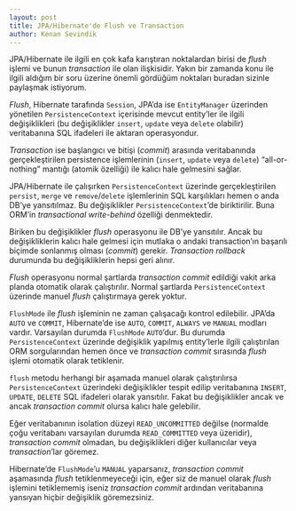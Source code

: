```yaml
---
layout: post
title: JPA/Hibernate'de Flush ve Transaction
author: Kenan Sevindik
---
```


JPA/Hibernate ile ilgili en çok kafa karıştıran noktalardan birisi de *flush* işlemi ve bunun *transaction* ile olan 
ilişkisidir. Yakın bir zamanda konu ile ilgili aldığım bir soru üzerine önemli gördüğüm noktaları buradan sizinle paylaşmak 
istiyorum.

*Flush*, Hibernate tarafında `Session`, JPA’da ise `EntityManager` üzerinden yönetilen `PersistenceContext` içerisinde 
mevcut entity’ler ile ilgili değişiklikleri (bu değişiklikler `insert`, `update` veya `delete` olabilir) veritabanına SQL 
ifadeleri ile aktaran operasyondur.

*Transaction* ise başlangıcı ve bitişi (*commit*) arasında veritabanında gerçekleştirilen persistence işlemlerinin 
(`insert`, `update` veya `delete`) “all-or-nothing” mantığı (atomik özelliği) ile kalıcı hale gelmesini sağlar.

JPA/Hibernate ile çalışırken `PersistenceContext` üzerinde gerçekleştirilen `persist`, `merge` ve `remove`/`delete` 
işlemlerinin SQL karşılıkları hemen o anda DB’ye yansıtılmaz. Bu değişiklikler `PersistenceContext`’de biriktirilir. 
Buna ORM’in *transactional write-behind* özelliği denmektedir.

Biriken bu değişiklikler *flush* operasyonu ile DB’ye yansıtılır. Ancak bu değişikliklerin kalıcı hale gelmesi için mutlaka 
o andaki transaction’ın başarılı biçimde sonlanmış olması (*commit*) gerekir. *Transaction rollback* durumunda bu 
değişikliklerin hepsi geri alınır.

*Flush* operasyonu normal şartlarda *transaction commit* edildiği vakit arka planda otomatik olarak çalıştırılır. Normal 
şartlarda `PersistenceContext` üzerinde manuel *flush* çalıştırmaya gerek yoktur.

`FlushMode` ile *flush* işleminin ne zaman çalışacağı kontrol edilebilir. JPA’da `AUTO` ve `COMMIT`, Hibernate’de ise 
`AUTO`, `COMMIT`, `ALWAYS` ve `MANUAL` modları vardır. Varsayılan durumda `FlushMode` `AUTO`’dur. Bu durumda `PersistenceContext` 
üzerinde değişiklik yapılmış entity’lerle ilgili çalıştırılan ORM sorgularından hemen önce ve *transaction commit* sırasında 
*flush* işlemi otomatik olarak tetiklenir.

`flush` metodu herhangi bir aşamada manuel olarak çalıştırılırsa `PersistenceContext` üzerindeki değişiklikler tespit edilip 
veritabanına `INSERT`, `UPDATE`, `DELETE` SQL ifadeleri olarak yansıtılır. Fakat bu değişiklikler ancak ve ancak 
*transaction commit* olursa kalıcı hale gelebilir.

Eğer veritabanının isolation düzeyi `READ_UNCOMMITTED` değilse (normalde çoğu veritabanı varsayılan durumda `READ_COMMITTED` 
veya üzeridir), *transaction commit* olmadan, bu değişiklikleri diğer kullanıcılar veya *transaction*’lar göremez.

Hibernate’de `FlushMode`’u `MANUAL` yaparsanız, *transaction commit* aşamasında *flush* tetiklenmeyeceği için, eğer siz 
de manuel olarak *flush* işlemini tetiklememiş iseniz *transaction commit* ardından veritabanına yansıyan hiçbir değişiklik 
göremezsiniz.
